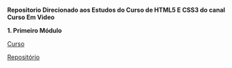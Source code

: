**Repositorio Direcionado aos Estudos do Curso de HTML5 E CSS3 do canal Curso Em Video**

**1. Primeiro Módulo** 

[Curso](https://www.cursoemvideo.com/curso/html5-css3-modulo1-vip/aulas/modulo-1/)

[Repositório](https://github.com/gustavoguanabara/html-css)


